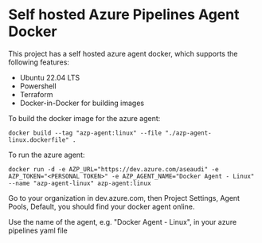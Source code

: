 # Self hosted Azure Pipelines Agent Docker

This project has a self hosted azure agent docker, which supports the following features:
* Ubuntu 22.04 LTS
* Powershell
* Terraform
* Docker-in-Docker for building images

To build the docker image for the azure agent:

```
docker build --tag "azp-agent:linux" --file "./azp-agent-linux.dockerfile" .
```

To run the azure agent:

```
docker run -d -e AZP_URL="https://dev.azure.com/aseaudi" -e AZP_TOKEN="<PERSONAL TOKEN>" -e AZP_AGENT_NAME="Docker Agent - Linux" --name "azp-agent-linux" azp-agent:linux
```

Go to your organization in dev.azure.com, then Project Settings, Agent Pools, Default, you should find your docker agent online.

Use the name of the agent, e.g. "Docker Agent - Linux", in your azure pipelines yaml file


